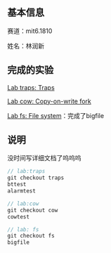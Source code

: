 

## 基本信息

赛道：mit6.1810

姓名：林润新



## 完成的实验

[Lab traps: Traps](https://pdos.csail.mit.edu/6.828/2022/labs/traps.html)

[Lab cow: Copy-on-write fork](https://pdos.csail.mit.edu/6.828/2022/labs/cow.html)

[Lab fs: File system](https://pdos.csail.mit.edu/6.828/2022/labs/fs.html)：完成了bigfile

## 说明

没时间写详细文档了呜呜呜

```C
// lab:traps
git checkout traps
bttest
alarmtest

// lab:cow
git checkout cow
cowtest

// lab: fs
git checkout fs
bigfile
```
